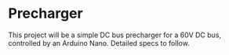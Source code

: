 # Precharger

This project will be a simple DC bus precharger for a 60V DC bus, controlled by an Arduino Nano. Detailed specs to follow.
